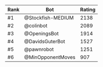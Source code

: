Rank|Bot|Rating
---|---|---
#1|@Stockfish-MEDIUM|2138
#2|@colinbot|2089
#3|@OpeningsBot|1914
#4|@DavidsGuterBot|1527
#5|@pawnrobot|1251
#6|@MinOpponentMoves|907
